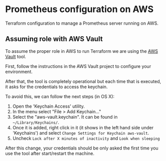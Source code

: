 # Prometheus configuration on AWS #

Terraform configuration to manage a Prometheus server running on AWS.

## Assuming role with AWS Vault ##

To assume the proper role in AWS to run Terraform we are using the [AWS Vault](https://github.com/99designs/aws-vault) tool.

First, follow the instructions in the AWS Vault project to configure your environment.

After that, the tool is completely operational but each time that is executed, it asks for the credentials to access the keychain.

To avoid this, we can follow the next steps (in OS X):

1.   Open the 'Keychain Access' utility.
2. In the menu select "File > Add Keychain..."
3. Select the "aws-vault.keychain". It can be found in `~/Library/Keychains/`.
4. Once it is added, right click in it (it shows in the left hand side under 'Keychains') and select `Change Settings for Keychain aws-vault`.
5. Uncheck `Lock after X minutes of inactivity` and `Look when sleeping`

After this change, your credentials should be only asked the first time you use the tool after start/restart the machine.
